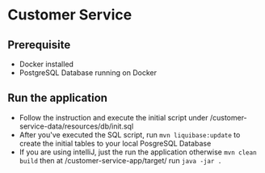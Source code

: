 # Customer Service



## Prerequisite
- Docker installed
- PostgreSQL Database running on Docker

## Run the application
- Follow the instruction and execute the initial script under /customer-service-data/resources/db/init.sql
- After you've executed the SQL script, run `mvn liquibase:update` to create the initial tables to your local PosgreSQL Database
- If you are using intelliJ, just the run the application otherwise `mvn clean build` then at /customer-service-app/target/ run `java -jar .`
